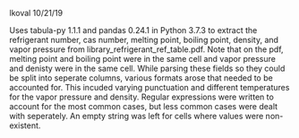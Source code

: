 lkoval
10/21/19

Uses tabula-py 1.1.1 and pandas 0.24.1 in Python 3.7.3 to extract the refrigerant number, cas number, melting point, boiling point, density, and vapor pressure from library_refrigerant_ref_table.pdf. Note that on the pdf, melting point and boiling point were in the same cell and vapor pressure and denisty were in the same cell. While parsing these fields so they could be split into seperate columns, various formats arose that needed to be accounted for. This incuded varying punctuation and different temperatures for the vapor pressure and density. Regular expressions were written to account for the most common cases, but less common cases were dealt with seperately. An empty string was left for cells where values were non-existent.
